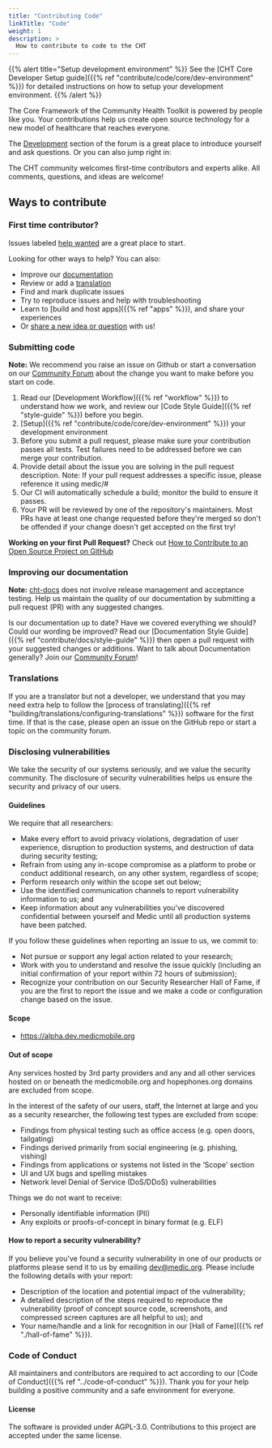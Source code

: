 ```yaml
---
title: "Contributing Code"
linkTitle: "Code"
weight: 1
description: >
  How to contribute to code to the CHT
---
```


{{% alert title="Setup development environment" %}}
See the [CHT Core Developer Setup guide]({{% ref "contribute/code/core/dev-environment" %}}) for detailed instructions on how to setup your development environment. 
{{% /alert %}}

The Core Framework of the Community Health Toolkit is powered by people like you. Your contributions help us create open source technology for a new model of healthcare that reaches everyone.

The [Development](https://forum.communityhealthtoolkit.org/c/support/development/7) section of the forum is a great place to introduce yourself and ask questions. Or you can also jump right in:

The CHT community welcomes first-time contributors and experts alike. All comments, questions, and ideas are welcome!

## Ways to contribute

### First time contributor?

Issues labeled [help wanted](https://github.com/medic/cht-core/labels/Help%20wanted) are a great place to start. 

Looking for other ways to help? You can also:
* Improve our [documentation](#improving-our-documentation)
* Review or add a [translation](#translations)
* Find and mark duplicate issues
* Try to reproduce issues and help with troubleshooting
* Learn to [build and host apps]({{% ref "apps" %}}), and share your experiences
* Or [share a new idea or question](https://forum.communityhealthtoolkit.org) with us!

### Submitting code

**Note:** We recommend you raise an issue on Github or start a conversation on our [Community Forum](https://forum.communityhealthtoolkit.org) about the change you want to make before you start on code.

1. Read our [Development Workflow]({{% ref "workflow" %}}) to understand how we work, and review our [Code Style Guide]({{% ref "style-guide" %}}) before you begin.
2. [Setup]({{% ref "contribute/code/core/dev-environment" %}}) your development environment
3. Before you submit a pull request, please make sure your contribution passes all tests. Test failures need to be addressed before we can merge your contribution.
3. Provide detail about the issue you are solving in the pull request description. Note: If your pull request addresses a specific issue, please reference it using medic/<repo>#<issue number>
4. Our CI will automatically schedule a build; monitor the build to ensure it passes.
5. Your PR will be reviewed by one of the repository's maintainers. Most PRs have at least one change requested before they're merged so don't be offended if your change doesn't get accepted on the first try!

**Working on your first Pull Request?** Check out [How to Contribute to an Open Source Project on GitHub](https://egghead.io/lessons/javascript-introduction-to-github)

### Improving our documentation

**Note:** [cht-docs](https://github.com/medic/cht-docs) does not involve release management and acceptance testing. Help us maintain the quality of our documentation by submitting a pull request (PR) with any suggested changes.

Is our documentation up to date? Have we covered everything we should? Could our wording be improved? Read our [Documentation Style Guide]({{% ref "contribute/docs/style-guide" %}}) then open a pull request with your suggested changes or additions.
Want to talk about Documentation generally? Join our [Community Forum](https://forum.communityhealthtoolkit.org)!

### Translations

If you are a translator but not a developer, we understand that you may need extra help to follow the [process of translating]({{% ref "building/translations/configuring-translations" %}}) software for the first time. If that is the case, please open an issue on the GitHub repo or start a topic on the community forum.

### Disclosing vulnerabilities

We take the security of our systems seriously, and we value the security community. The disclosure of security vulnerabilities helps us ensure the security and privacy of our users.

#### Guidelines

We require that all researchers:

- Make every effort to avoid privacy violations, degradation of user experience, disruption to production systems, and destruction of data during security testing;
- Refrain from using any in-scope compromise as a platform to probe or conduct additional research, on any other system, regardless of scope;
- Perform research only within the scope set out below;
- Use the identified communication channels to report vulnerability information to us; and
- Keep information about any vulnerabilities you've discovered confidential between yourself and Medic until all production systems have been patched.

If you follow these guidelines when reporting an issue to us, we commit to:

- Not pursue or support any legal action related to your research;
- Work with you to understand and resolve the issue quickly (including an initial confirmation of your report within 72 hours of submission);
- Recognize your contribution on our Security Researcher Hall of Fame, if you are the first to report the issue and we make a code or configuration change based on the issue.

#### Scope

- https://alpha.dev.medicmobile.org

#### Out of scope

Any services hosted by 3rd party providers and any and all other services hosted on or beneath the medicmobile.org and hopephones.org domains are excluded from scope.

In the interest of the safety of our users, staff, the Internet at large and you as a security researcher, the following test types are excluded from scope:

- Findings from physical testing such as office access (e.g. open doors, tailgating)
- Findings derived primarily from social engineering (e.g. phishing, vishing)
- Findings from applications or systems not listed in the ‘Scope' section
- UI and UX bugs and spelling mistakes
- Network level Denial of Service (DoS/DDoS) vulnerabilities

Things we do not want to receive:

- Personally identifiable information (PII)
- Any exploits or proofs-of-concept in binary format (e.g. ELF)

#### How to report a security vulnerability?

If you believe you've found a security vulnerability in one of our products or platforms please send it to us by emailing dev@medic.org. Please include the following details with your report:

- Description of the location and potential impact of the vulnerability;
- A detailed description of the steps required to reproduce the vulnerability (proof of concept source code, screenshots, and compressed screen captures are all helpful to us); and
- Your name/handle and a link for recognition in our [Hall of Fame]({{% ref "./hall-of-fame" %}}).

### Code of Conduct

All maintainers and contributors are required to act according to our [Code of Conduct]({{% ref "../code-of-conduct" %}}). Thank you for your help building a positive community and a safe environment for everyone.

#### License
The software is provided under AGPL-3.0. Contributions to this project are accepted under the same license.
